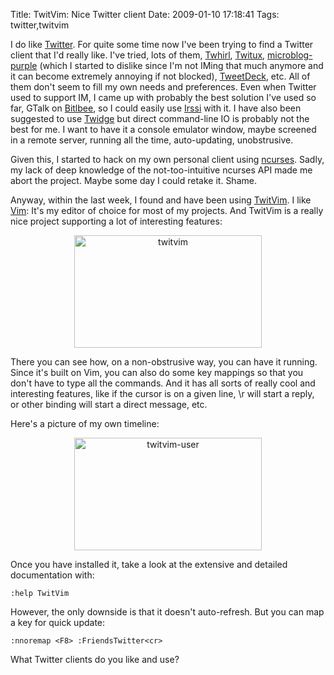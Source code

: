 Title: TwitVim: Nice Twitter client
Date: 2009-01-10 17:18:41
Tags: twitter,twitvim

I do like <a href="http://twitter.com/">Twitter</a>. For quite some time now I've been trying to find a Twitter client that I'd really like. I've tried, lots of them, <a href="http://www.twhirl.org/">Twhirl</a>, <a href="http://live.gnome.org/DanielMorales/Twitux">Twitux</a>, <a href="http://code.google.com/p/microblog-purple/">microblog-purple</a> (which I started to dislike since I'm not IMing that much anymore and it can become extremely annoying if not blocked), <a href="http://www.tweetdeck.com/">TweetDeck</a>, etc. All of them don't seem to fill my own needs and preferences. Even when Twitter used to support IM, I came up with probably the best solution I've used so far, GTalk on <a href="http://www.bitlbee.org/main.php/news.r.html">Bitlbee</a>, so I could easily use <a href="http://www.irssi.org">Irssi</a> with it. I have also been suggested to use <a href="http://software.complete.org/software/projects/show/twidge">Twidge</a> but direct command-line IO is probably not the best for me. I want to have it a console emulator window, maybe screened in a remote server, running all the time, auto-updating, unobstrusive.

Given this, I started to hack on my own personal client using <a href="http://tldp.org/HOWTO/NCURSES-Programming-HOWTO/">ncurses</a>. Sadly, my lack of deep knowledge of the not-too-intuitive ncurses API made me abort the project. Maybe some day I could retake it. Shame.

Anyway, within the last week, I found and have been using <a href="http://www.vim.org/scripts/script.php?script_id=2204">TwitVim</a>. I like <a href="http://vim.org">Vim</a>: It's my editor of choice for most of my projects. And TwitVim is a really nice project supporting a lot of interesting features:
<p style="text-align: center;"><a href="http://damog.net/old/axiombox/2009/01/twitvim.png"><img class="aligncenter size-medium wp-image-783" title="twitvim" src="http://damog.net/old/axiombox/2009/01/twitvim-300x180.png" alt="twitvim" width="300" height="180" /></a></p>

There you can see how, on a non-obstrusive way, you can have it running. Since it's built on Vim, you can also do some key mappings so that you don't have to type all the commands. And it has all sorts of really cool and interesting features, like if the cursor is on a given line, \r will start a reply, or other binding will start a direct message, etc.

Here's a picture of my own timeline:
<p style="text-align: center;"><a href="http://damog.net/old/axiombox/2009/01/twitvim-user.png"><img class="aligncenter size-medium wp-image-784" title="twitvim-user" src="http://damog.net/old/axiombox/2009/01/twitvim-user-300x180.png" alt="twitvim-user" width="300" height="180" /></a></p>

Once you have installed it, take a look at the extensive and detailed documentation with:
<pre><code>:help TwitVim</code></pre>
However, the only downside is that it doesn't auto-refresh. But you can map a key for quick update:
<pre><code>:nnoremap &lt;F8&gt; :FriendsTwitter&lt;cr&gt;</code></pre>
What Twitter clients do you like and use?